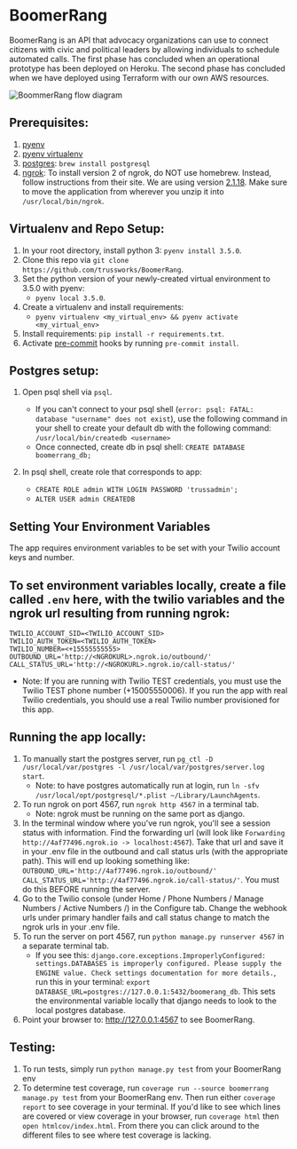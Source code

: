 # BoomerRang

BoomerRang is an API that advocacy organizations can use to connect citizens with civic and political leaders by allowing individuals to schedule automated calls. The first phase has concluded when an operational prototype has been deployed on Heroku. The second phase has concluded when we have deployed using Terraform with our own AWS resources.

![BoommerRang flow diagram](https://github.com/trussworks/BoomerRang/blob/master/boomerrang_flow_diagram.png)

## Prerequisites:

 1. [pyenv](https://github.com/yyuu/pyenv#homebrew-on-mac-os-x)
 2. [pyenv virtualenv](https://github.com/yyuu/pyenv-virtualenv#installing-with-homebrew-for-os-x-users)
 3. [postgres](https://www.postgresql.org/download/macosx/): `brew install postgresql`
 4. [ngrok](https://ngrok.com/): To install version 2 of ngrok, do NOT use homebrew. Instead, follow instructions from their site. We are using version [2.1.18](https://dl.equinox.io/ngrok/ngrok/stable/archive). Make sure to move the application from wherever you unzip it into `/usr/local/bin/ngrok`.

## Virtualenv and Repo Setup:

 1. In your root directory, install python 3: `pyenv install 3.5.0`.
 2. Clone this repo via `git clone https://github.com/trussworks/BoomerRang`.
 3. Set the python version of your newly-created virtual environment to 3.5.0 with pyenv:
	* `pyenv local 3.5.0`.
 4. Create a virtualenv and install requirements:
	* `pyenv virtualenv <my_virtual_env> && pyenv activate <my_virtual_env>`
 5. Install requirements: `pip install -r requirements.txt`.
 6. Activate [pre-commit](http://pre-commit.com/) hooks by running `pre-commit install`.

## Postgres setup:

1. Open psql shell via `psql`.
	* If you can't connect to your psql shell (`error: psql: FATAL:  database "username" does not exist`), use the following command in your shell to create your default db with the following command:
	`/usr/local/bin/createdb <username>`
	* Once connected, create db in psql shell: `CREATE DATABASE boomerrang_db;`

2. In psql shell, create role that corresponds to app:

	* `CREATE ROLE admin WITH LOGIN PASSWORD 'trussadmin';`
	* `ALTER USER admin CREATEDB`

## Setting Your Environment Variables

The app requires environment variables to be set with your Twilio account keys and number.

## To set environment variables locally, create a file called `.env` here, with the twilio variables and the ngrok url resulting from running ngrok:

	TWILIO_ACCOUNT_SID=<TWILIO_ACCOUNT_SID>
	TWILIO_AUTH_TOKEN=<TWILIO_AUTH_TOKEN>
	TWILIO_NUMBER=<+15555555555>
	OUTBOUND_URL='http://<NGROKURL>.ngrok.io/outbound/'
	CALL_STATUS_URL='http://<NGROKURL>.ngrok.io/call-status/'

* Note: If you are running with Twilio TEST credentials, you must use the Twilio TEST phone number (+15005550006). If you run the app with real Twilio credentials, you should use a real Twilio number provisioned for this app.

## Running the app locally:

1. To manually start the postgres server, run `pg_ctl -D /usr/local/var/postgres -l /usr/local/var/postgres/server.log start`.
	* Note: to have postgres automatically run at login, run `ln -sfv /usr/local/opt/postgresql/*.plist ~/Library/LaunchAgents`.
2. To run ngrok on port 4567, run `ngrok http 4567` in a terminal tab.
    * Note: ngrok must be running on the same port as django.
3. In the terminal window where you've run ngrok, you'll see a session status with information. Find the forwarding url (will look like `Forwarding http://4af77496.ngrok.io -> localhost:4567`). Take that url and save it in your .env file in the outbound and call status urls (with the appropriate path). This will end up looking something like:
`OUTBOUND_URL='http://4af77496.ngrok.io/outbound/'
CALL_STATUS_URL='http://4af77496.ngrok.io/call-status/'`.
You must do this BEFORE running the server.
4. Go to the Twilio console (under Home / Phone Numbers / Manage Numbers / Active Numbers /) in the Configure tab. Change the webhook urls under primary handler fails and call status change to match the ngrok urls in your .env file.
5. To run the server on port 4567, run `python manage.py runserver 4567` in a separate terminal tab.
	* If you see this: `django.core.exceptions.ImproperlyConfigured: settings.DATABASES is improperly configured. Please supply the ENGINE value. Check settings documentation for more details.`, run this in your terminal:
	`export DATABASE_URL=postgres://127.0.0.1:5432/boomerang_db`. This sets the environmental variable locally that django needs to look to the local postgres database.
6. Point your browser to: <http://127.0.0.1:4567> to see BoomerRang.

## Testing:

1. To run tests, simply run `python manage.py test` from your BoomerRang env
2. To determine test coverage, run `coverage run --source boomerrang manage.py test` from your BoomerRang env. Then run either `coverage report` to see coverage in your terminal. If you'd like to see which lines are covered or view coverage in your browser, run `coverage html` then `open htmlcov/index.html`. From there you can click around to the different files to see where test coverage is lacking.
